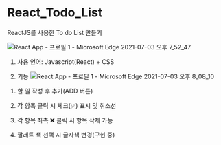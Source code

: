 # React_Todo_List
ReactJS를 사용한 To do List 만들기

![React App - 프로필 1 - Microsoft​ Edge 2021-07-03 오후 7_52_47](https://user-images.githubusercontent.com/70756727/124352174-c87fd700-dc39-11eb-9c36-205748186ad1.png)

1. 사용 언어: Javascript(React) + CSS

2. 기능
![React App - 프로필 1 - Microsoft​ Edge 2021-07-03 오후 8_08_10](https://user-images.githubusercontent.com/70756727/124352271-6ecbdc80-dc3a-11eb-975e-9d7fc704e132.png)

 1) 할 일 작성 후 추가(ADD 버튼)
 
 2) 각 항목 클릭 시 체크(✅) 표시 및 취소선

 3) 각 항목 좌측 ❌ 클릭 시 항목 삭제 가능
 
 4) 팔레트 색 선택 시 글자색 변경(구현 중)
